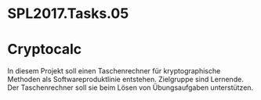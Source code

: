 # SPL2017.Tasks.05

# Cryptocalc
In diesem Projekt soll einen Taschenrechner für kryptographische Methoden als Softwareproduktlinie entstehen. Zielgruppe sind Lernende. Der Taschenrechner soll sie beim Lösen von Übungsaufgaben unterstützen.

